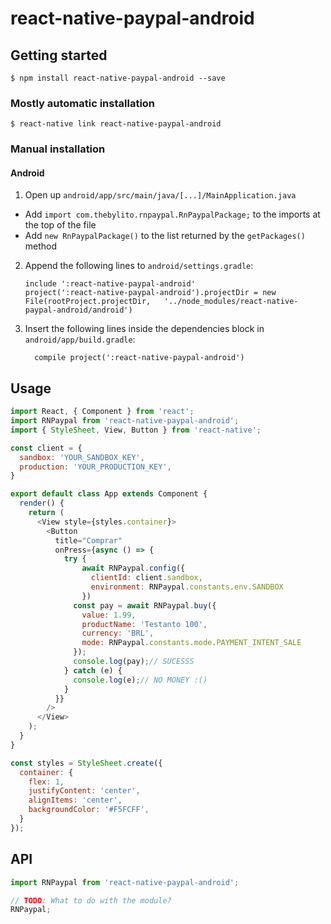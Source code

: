 # react-native-paypal-android

## Getting started

`$ npm install react-native-paypal-android --save`

### Mostly automatic installation

`$ react-native link react-native-paypal-android`

### Manual installation

#### Android

1. Open up `android/app/src/main/java/[...]/MainApplication.java`
  - Add `import com.thebylito.rnpaypal.RnPaypalPackage;` to the imports at the top of the file
  - Add `new RnPaypalPackage()` to the list returned by the `getPackages()` method
2. Append the following lines to `android/settings.gradle`:
  	```
  	include ':react-native-paypal-android'
  	project(':react-native-paypal-android').projectDir = new File(rootProject.projectDir, 	'../node_modules/react-native-paypal-android/android')
  	```
3. Insert the following lines inside the dependencies block in `android/app/build.gradle`:
  	```
      compile project(':react-native-paypal-android')
  	```

## Usage
```javascript
import React, { Component } from 'react';
import RNPaypal from 'react-native-paypal-android';
import { StyleSheet, View, Button } from 'react-native';

const client = {
  sandbox: 'YOUR_SANDBOX_KEY',
  production: 'YOUR_PRODUCTION_KEY',
}

export default class App extends Component {
  render() {
    return (
      <View style={styles.container}>
        <Button
          title="Comprar"
          onPress={async () => {
            try {
                await RNPaypal.config({
                  clientId: client.sandbox,
                  environment: RNPaypal.constants.env.SANDBOX
                })
              const pay = await RNPaypal.buy({
                value: 1.99,
                productName: 'Testanto 100',
                currency: 'BRL',
                mode: RNPaypal.constants.mode.PAYMENT_INTENT_SALE
              });
              console.log(pay);// SUCESSS
            } catch (e) {
              console.log(e);// NO MONEY :()
            }
          }}
        />
      </View>
    );
  }
}

const styles = StyleSheet.create({
  container: {
    flex: 1,
    justifyContent: 'center',
    alignItems: 'center',
    backgroundColor: '#F5FCFF',
  }
});
```
## API
```javascript
import RNPaypal from 'react-native-paypal-android';

// TODO: What to do with the module?
RNPaypal;
```
